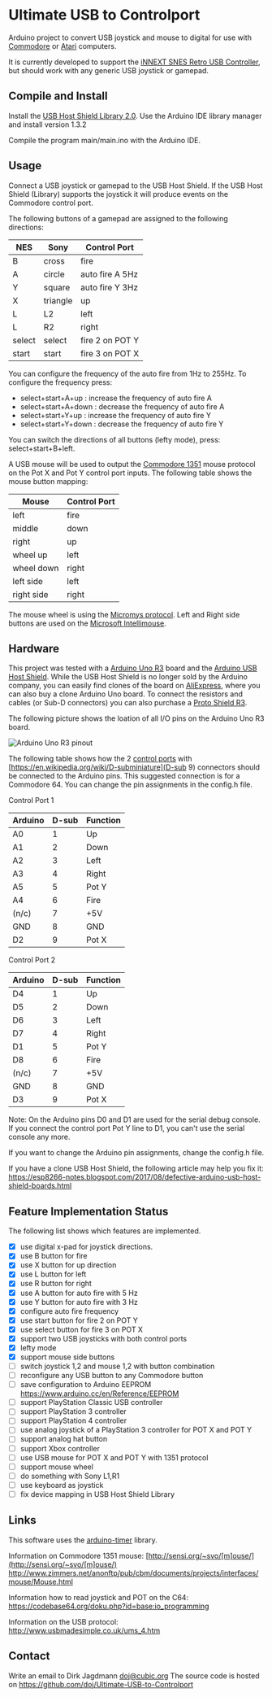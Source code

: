Ultimate USB to Controlport
============================
Arduino project to convert USB joystick and mouse to digital for use
with [Commodore](https://www.c64-wiki.com/wiki/Control_Port)
or [Atari](https://en.wikipedia.org/wiki/Atari_joystick_port) computers.

It is currently developed to support the [iNNEXT SNES Retro USB
Controller](https://www.google.com/search?q=innext+snes+usb+controller),
but should work with any generic USB joystick or gamepad.

Compile and Install
--------------------

Install the [USB Host Shield Library 2.0](https://github.com/felis/USB_Host_Shield_2.0).
Use the Arduino IDE library manager and install version 1.3.2

Compile the program main/main.ino with the Arduino IDE.

Usage
------

Connect a USB joystick or gamepad to the USB Host Shield.
If the USB Host Shield (Library) supports the joystick it will produce
events on the Commodore control port.

The following buttons of a gamepad are assigned to the following
directions:

| NES    | Sony     | Control Port |
| ------ | -------- | ------------
| B      | cross    | fire
| A      | circle   | auto fire A 5Hz
| Y      | square   | auto fire Y 3Hz
| X      | triangle | up
| L      | L2       | left
| L      | R2       | right
| select | select   | fire 2 on POT Y
| start  | start    | fire 3 on POT X

You can configure the frequency of the auto fire from 1Hz to 255Hz.
To configure the frequency press:
- select+start+A+up : increase the frequency of auto fire A
- select+start+A+down : decrease the frequency of auto fire A
- select+start+Y+up : increase the frequency of auto fire Y
- select+start+Y+down : decrease the frequency of auto fire Y

You can switch the directions of all buttons (lefty mode), press:
select+start+B+left.

A USB mouse will be used to output the
[Commodore 1351](https://www.c64-wiki.com/wiki/Mouse_1351) mouse
protocol on the Pot X and Pot Y control port inputs. The following
table shows the mouse button mapping:

| Mouse      | Control Port |
| ---------- | ------------ |
| left       | fire
| middle     | down
| right      | up
| wheel up   | left
| wheel down | right
| left side  | left
| right side | right

The mouse wheel is using the [Micromys protocol](http://wiki.icomp.de/wiki/Micromys_Protocol).
Left and Right side buttons are used on the [Microsoft Intellimouse](https://en.wikipedia.org/wiki/IntelliMouse).

Hardware
---------

This project was tested with a
[Arduino Uno R3](https://store.arduino.cc/usa/arduino-uno-rev3) board
and the
[Arduino USB Host Shield](https://store.arduino.cc/usa/arduino-usb-host-shield).
While the USB Host Shield is no longer sold by the Arduino company,
you can easily find clones of the board on
[AliExpress](https://www.aliexpress.com/), where you can also buy a
clone Arduino Uno board. To connect the resistors and cables (or Sub-D
connectors) you can also purchase a
[Proto Shield R3](https://store.arduino.cc/usa/proto-shield-rev3-uno-size).

The following picture shows the loation of all I/O pins on the Arduino
Uno R3 board.

![Arduino Uno R3 pinout](https://upload.wikimedia.org/wikipedia/commons/c/c9/Pinout_of_ARDUINO_Board_and_ATMega328PU.svg)

The following table shows how the 2 [control ports](https://en.wikipedia.org/wiki/Atari_joystick_port) with [https://en.wikipedia.org/wiki/D-subminiature](D-sub 9)
connectors should be connected to the Arduino pins. This suggested
connection is for a Commodore 64. You can change the pin assignments
in the config.h file.

Control Port 1

| Arduino | D-sub | Function |
| ------- | ----- | -------- |
| A0      | 1     | Up       |
| A1      | 2     | Down     |
| A2      | 3     | Left     |
| A3      | 4     | Right    |
| A5      | 5     | Pot Y    |
| A4      | 6     | Fire     |
| (n/c)   | 7     | +5V      |
| GND     | 8     | GND      |
| D2      | 9     | Pot X    |

Control Port 2

| Arduino | D-sub | Function |
| ------- | ----- | -------- |
| D4      | 1     | Up       |
| D5      | 2     | Down     |
| D6      | 3     | Left     |
| D7      | 4     | Right    |
| D1      | 5     | Pot Y    |
| D8      | 6     | Fire     |
| (n/c)   | 7     | +5V      |
| GND     | 8     | GND      |
| D3      | 9     | Pot X    |

Note: On the Arduino pins D0 and D1 are used for the serial debug
console. If you connect the control port Pot Y line to D1, you can't
use the serial console any more.

If you want to change the Arduino pin assignments, change the config.h file.

If you have a clone USB Host Shield, the following article may help
you fix it: https://esp8266-notes.blogspot.com/2017/08/defective-arduino-usb-host-shield-boards.html

Feature Implementation Status
------------------------------
The following list shows which features are implemented.

- [X] use digital x-pad for joystick directions.
- [X] use B button for fire
- [X] use X button for up direction
- [X] use L button for left
- [X] use R button for right
- [X] use A button for auto fire with 5 Hz
- [X] use Y button for auto fire with 3 Hz
- [X] configure auto fire frequency
- [X] use start button for fire 2 on POT Y
- [X] use select button for fire 3 on POT X
- [X] support two USB joysticks with both control ports
- [X] lefty mode
- [X] support mouse side buttons
- [ ] switch joystick 1,2 and mouse 1,2 with button combination
- [ ] reconfigure any USB button to any Commodore button
- [ ] save configuration to Arduino EEPROM https://www.arduino.cc/en/Reference/EEPROM
- [ ] support PlayStation Classic USB controller
- [ ] support PlayStation 3 controller
- [ ] support PlayStation 4 controller
- [ ] use analog joystick of a PlayStation 3 controller for POT X and POT Y
- [ ] support analog hat button
- [ ] support Xbox controller
- [ ] use USB mouse for POT X and POT Y with 1351 protocol
- [ ] support mouse wheel
- [ ] do something with Sony L1,R1
- [ ] use keyboard as joystick
- [ ] fix device mapping in USB Host Shield Library

Links
------

This software uses the
[arduino-timer](https://github.com/contrem/arduino-timer) library.

Information on Commodore 1351 mouse:
[http://sensi.org/~svo/[m]ouse/](http://sensi.org/~svo/[m]ouse/)
http://www.zimmers.net/anonftp/pub/cbm/documents/projects/interfaces/mouse/Mouse.html

Information how to read joystick and POT on the C64:
https://codebase64.org/doku.php?id=base:io_programming

Information on the USB protocol:
http://www.usbmadesimple.co.uk/ums_4.htm

Contact
--------
Write an email to Dirk Jagdmann <doj@cubic.org>
The source code is hosted on https://github.com/doj/Ultimate-USB-to-Controlport
